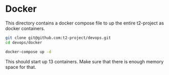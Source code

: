 # Docker

This directory contains a docker compose file to up the entire t2-project as docker containers.

```sh
git clone git@github.com:t2-project/devops.git
cd devops/docker

docker-compose up -d
```

This should start up 13 containers.
Make sure that there is enough memory space for that.
